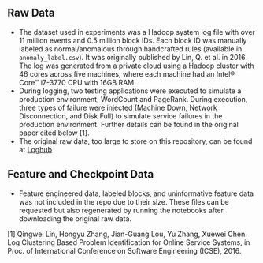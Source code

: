 ## Raw Data
- The dataset used in experiments was a Hadoop system log file with over 11 million events and 0.5 million block IDs. Each block ID was manually labeled as normal/anomalous through handcrafted rules (available in `anomaly_label.csv`). It was originally published by Lin, Q. et al. in 2016. The log was generated from a private cloud using a Hadoop cluster with 46 cores across five machines, where each machine had an Intel® Core™ i7-3770 CPU with 16GB RAM. 
- During logging, two testing applications were executed to simulate a production environment, WordCount and PageRank. During execution, three types of failure were injected (Machine Down, Network Disconnection, and Disk Full) to simulate service failures in the production environment. Further details can be found in the original paper cited below [1].
- The original raw data, too large to store on this repository, can be found at [Loghub](https://zenodo.org/record/3227177#.YJXMabVKguU)

## Feature and Checkpoint Data
- Feature engineered data, labeled blocks, and uninformative feature data was not included in the repo due to their size. These files can be requested but also regenerated by running the notebooks after downloading the original raw data.


[1] Qingwei Lin, Hongyu Zhang, Jian-Guang Lou, Yu Zhang, Xuewei Chen. Log Clustering Based Problem Identification for Online Service Systems, in Proc. of International Conference on Software Engineering (ICSE), 2016.

